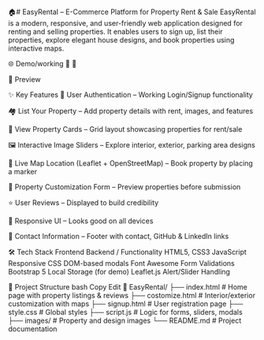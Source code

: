 
🏠# EasyRental – E-Commerce Platform for Property Rent & Sale
EasyRental is a modern, responsive, and user-friendly web application designed for renting and selling properties. It enables users to sign up, list their properties, explore elegant house designs, and book properties using interactive maps.

🌐  Demo/working 
🚀
📌 

📸 Preview

✨ Key Features
🔐 User Authentication – Working Login/Signup functionality

🏘 List Your Property – Add property details with rent, images, and features

🏡 View Property Cards – Grid layout showcasing properties for rent/sale

🖼 Interactive Image Sliders – Explore interior, exterior, parking area designs

📍 Live Map Location (Leaflet + OpenStreetMap) – Book property by placing a marker

🧾 Property Customization Form – Preview properties before submission

⭐ User Reviews – Displayed to build credibility

📱 Responsive UI – Looks good on all devices

📩 Contact Information – Footer with contact, GitHub & LinkedIn links

🛠 Tech Stack
Frontend	Backend / Functionality
HTML5, CSS3	JavaScript
Responsive CSS	DOM-based modals
Font Awesome	Form Validations
Bootstrap 5	Local Storage (for demo)
Leaflet.js	Alert/Slider Handling

📂 Project Structure
bash
Copy
Edit
📁 EasyRental/
├── index.html             # Home page with property listings & reviews
├── costomize.html         # Interior/exterior customization with maps
├── signup.html            # User registration page
├── style.css              # Global styles
├── script.js              # Logic for forms, sliders, modals
├── images/                # Property and design images
└── README.md              # Project documentation

